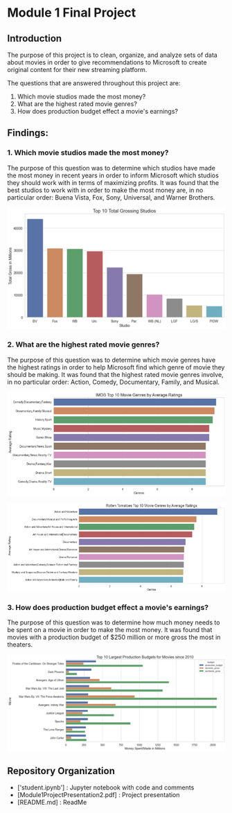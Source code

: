 # Module 1 Final Project

## Introduction

The purpose of this project is to clean, organize, and analyze sets of data about movies in order to give recommendations to Microsoft to create original content for their new streaming platform.

The questions that are answered throughout this project are:

1. Which movie studios made the most money?
2. What are the highest rated movie genres?
3. How does production budget effect a movie's earnings?


## Findings:

### 1. Which movie studios made the most money?
The purpose of this question was to determine which studios have made the most money in recent years in order to inform Microsoft which studios they should work with in terms of maximizing profits. It was found that the best studios to work with in order to make the most money are, in no particular order: Buena Vista, Fox, Sony, Universal, and Warner Brothers.

![graph](https://raw.githubusercontent.com/srobz/dsc-mod-1-project-v2-1-online-ds-sp-000/master/Graphs/Top10TotalStudios.png)


### 2. What are the highest rated movie genres?
The purpose of this question was to determine which movie genres have the highest ratings in order to help Microsoft find which genre of movie they should be making. It was found that the highest rated movie genres involve, in no particular order: Action, Comedy, Documentary, Family, and Musical.

![graph](https://raw.githubusercontent.com/srobz/dsc-mod-1-project-v2-1-online-ds-sp-000/master/Graphs/IMDBTop10GenresRating.png)

![graph](https://raw.githubusercontent.com/srobz/dsc-mod-1-project-v2-1-online-ds-sp-000/master/Graphs/RTTop10GenresRating.png)


### 3. How does production budget effect a movie's earnings?
The purpose of this question was to determine how much money needs to be spent on a movie in order to make the most money. It was found that movies with a production budget of $250 million or more gross the most in theaters.

![graph](https://raw.githubusercontent.com/srobz/dsc-mod-1-project-v2-1-online-ds-sp-000/master/Graphs/Top10BudgetsDomFor.png)


## Repository Organization

- ['student.ipynb'] : Jupyter notebook with code and comments
- [Module1ProjectPresentation2.pdf] : Project presentation
- [README.md] : ReadMe
